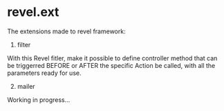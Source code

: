 revel.ext
=========

The extensions made to revel framework:

1. filter

With this Revel fitler, make it possible to define controller method that can be triggerred BEFORE
or AFTER the specific Action be called, with all the parameters ready for use.

2. mailer

Working in progress...